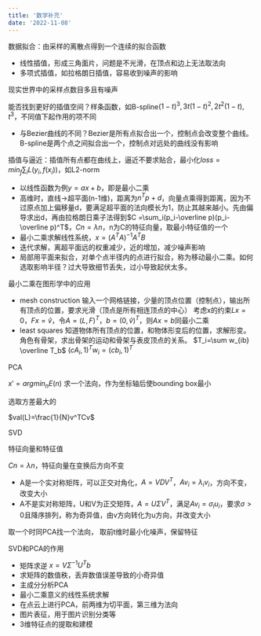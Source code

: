 ```yaml
---
title: '数学补充'
date: '2022-11-08'
---
```


数据拟合：由采样的离散点得到一个连续的拟合函数
- 线性插值，形成三角面片，问题是不光滑，在顶点和边上无法取法向
- 多项式插值，如拉格朗日插值，容易收到噪声的影响

现实世界中的采样点数目多且有噪声

能否找到更好的插值空间？样条函数，如B-spline$(1-t)^3,3t(1-t)^2,2t^2(1-t),t^3$，不同值下起作用的项不同
- 与Bezier曲线的不同？Bezier是所有点拟合出一个，控制点会改变整个曲线。B-spline是两个点之间拟合出一个，控制点对远处的曲线没有影响

插值与逼近：插值所有点都在曲线上，逼近不要求贴合，最小化$loss=min_f\sum_iL(y_i,f(x_i))$，如L2-norm
- 以线性函数为例$y=ax+b$，即是最小二乘
- 高维时，直线->超平面(n-1维)，距离为$n^Tp+d$，向量点乘得到距离，因为不过原点加上偏移量d，要满足超平面的法向模长为1，防止其越来越小。先由偏导求出d，再由拉格朗日乘子法得到$C =\sum_i(p_i-\overline p)(p_i-\overline p)^T$，$Cn=\lambda n$，n为C的特征向量，取最小特征值的一个
- 最小二乘求解线性系统，$x=(A^TA)^{-1}A^TB$
- 迭代求解，离超平面远的权重减少，近的增加，减少噪声影响
- 局部用平面来拟合，对单个点半径内的点进行拟合，称为移动最小二乘。如何选取影响半径？过大导致细节丢失，过小导致起伏太多。

最小二乘在图形学中的应用
- mesh construction 输入一个网格链接，少量的顶点位置（控制点），输出所有顶点的位置，要求光滑（顶点是所有相连顶点的中心）
考虑x的约束$Lx=0$，$Fx=\hat v$，令$A=(L,F)^T$，$b=(0,\hat v)^T$，则$Ax=b$同最小二乘
- least squares 知道物体所有顶点的位置，和物体形变后的位置，求解形变。角色有骨架，求出骨架的运动和骨架与表皮顶点的关系。
$T_i=\sum w_{ib} \overline T_b$
$(cA_i,1)^Tw_i=(cb_i,1)^T$

PCA

$x'=argmin_nE(n)$
求一个法向，作为坐标轴后使bounding box最小

选取方差最大的

$val(L)=\frac{1}{N}v^TCv$

SVD

特征向量和特征值

$Cn=\lambda n$，特征向量在变换后方向不变
- A是一个实对称矩阵，可以正交对角化，$A=VDV^T$，$Av_i=\lambda_i v_i$，方向不变，改变大小
- A不是实对称矩阵，U和V为正交矩阵，$A=U\Sigma V^T$，满足$Av_i=\sigma_i u_i$，要求$\sigma > 0$且降序排列，称为奇异值，由v方向转化为u方向，并改变大小

取一个时同PCA找一个法向，
取前t维时最小化噪声，保留特征

SVD和PCA的作用
- 矩阵求逆 $x=V\Sigma^{-1}U^Tb$
- 求矩阵的数值秩，丢弃数值误差导致的小奇异值
- 主成分分析PCA
- 最小二乘意义的线性系统求解
- 在点云上进行PCA，前两维为切平面，第三维为法向
- 图片表征，用于图片识别分类等
- 3维特征点的提取和建模